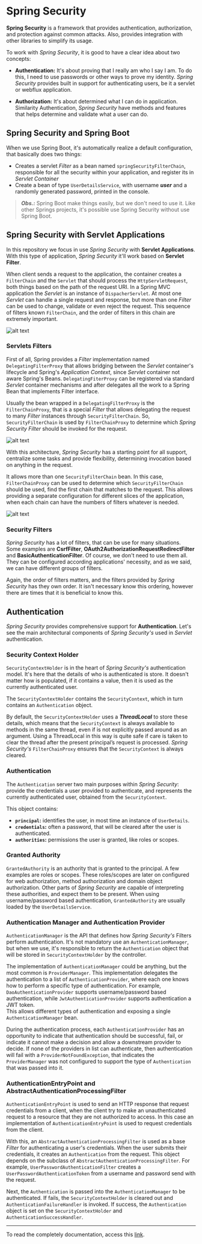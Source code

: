 # Spring Security

**Spring Security** is a framework that provides authentication, authorization, and protection against common attacks.
Also, provides integration with other libraries to simplify its usage.

To work with _Spring Security_, it is good to have a clear idea about two concepts: 

* **Authentication:** It's about proving that I really am who I say I am. To do this, I need to use passwords or other ways to prove my identity.
_Spring Security_ provides built in support for authenticating users, be it a servlet or webflux application.

* **Authorization:** It's about determined what I can do in application. 
Similarity Authentication, _Spring Security_ have methods and features that helps determine and validate what a user can do.

## Spring Security and Spring Boot

When we use Spring Boot, it's automatically realize a default configuration, that basically does two things: 
* Creates a servlet _Filter_ as a bean named `springSecurityFilterChain`, responsible for all the security within your application, and register its in _Servlet Container_
* Create a bean of type `UserDetailsService`, with username **_user_** and a randomly generated password, printed in the console.

> **_Obs.:_** Spring Boot make things easily, but we don't need to use it. Like other Springs projects, it's possible use Spring Security without use Spring Boot.

## Spring Security with Servlet Applications

In this repository we focus in use _Spring Security_ with **Servlet Applications**. With this type of application, _Spring Security_ it'll work based on **Servlet Filter**.
 
When client sends a request to the application, the container creates a `FilterChain` and the `Servlet` that should process the `HttpServletRequest`, both things based on the path of the request URI.
In a Spring MVC application the _Servlet_ is an instance of `DispacherServlet`. 
At most one _Servlet_ can handle a single request and response, but more than one _Filter_ can be used to change, validate or even reject the request. 
This sequence of filters known `FilterChain`, and the order of filters in this chain are extremely important. 

![alt text](https://docs.spring.io/spring-security/site/docs/5.4.1/reference/html5/images/servlet/architecture/filterchain.png "Filter Chain")

### Servlets Filters

First of all, Spring provides a _Filter_ implementation named `DelegatingFilterProxy` that allows bridging between the _Servlet_ container's lifecycle and Spring's _Application Context_, since _Servlet_ container not aware Spring's Beans. 
`DelegatingFiterProxy` can be registered via standard _Servlet_ container mechanisms and after delegates all the work to a Spring Bean that implements Filter interface.

Usually the bean wrapped in a `DelegatingFilterProxy` is the `FilterChainProxy`, that is a special _Filter_ that allows delegating the request to many _Filter_ instances through `SecurityFilterChain`.
So, `SecurityFilterChain` is used by `FilterChainProxy` to determine which _Spring Security Filter_ should be invoked for the request.

![alt text](https://docs.spring.io/spring-security/site/docs/5.4.1/reference/html5/images/servlet/architecture/securityfilterchain.png "Sequence show DelegatingFilterProxy, his FilterChainProxy and the SecurityFilterChain")

With this architecture, _Spring Security_ has a starting point for all support, centralize some tasks and provide flexibility, determining invocation based on anything in the request.

It allows more than one `SecurityFilterChain` bean. In this case, `FilterChainProxy` can be used to determine which `SecurityFilterChain` should be used, find the first chain that matches to the request. 
This allows providing a separate configuration for different slices of the application, when each chain can have the numbers of filters whatever is needed.

![alt text](https://docs.spring.io/spring-security/site/docs/5.4.1/reference/html5/images/servlet/architecture/multi-securityfilterchain.png "Multiple Security Filter Chain")
      
### Security Filters

_Spring Security_ has a lot of filters, that can be use for many situations. Some examples are **CsrfFilter**, **OAuth2AuthorizationRequestRedirectFilter** and **BasicAuthenticationFilter**. 
Of course, we don't need to use them all. They can be configured according applications' necessity, and as we said, we can have different groups of filters.

Again, the order of filters matters, and the filters provided by _Spring Security_ has they own order. 
It isn't necessary know this ordering, however there are times that it is beneficial to know this.

## Authentication

_Spring Security_ provides comprehensive support for **Authentication**. Let's see the main architectural components of _Spring Security's_ used in _Servlet_ authentication.

### Security Context Holder

`SecurityContextHolder` is in the heart of _Spring Security's_ authentication model. It's here that the details of who is authenticated is store. 
It doesn't matter how is populated, if it contains a value, then it is used as the currently authenticated user.

The `SecurityContextHolder` contains the `SecurityContext`, which in turn contains an `Authentication` object.

By default, the `SecurityContextHolder` uses a **_ThreadLocal_** to store these details, which means that the `SecurityContext` is always available to methods in the same thread, even if is not explicitly passed around as an argument.
Using a ThreadLocal in this way is quite safe if care is taken to clear the thread after the present principal’s request is processed.
_Spring Security's_ `FilterChainProxy` ensures that the `SecurityContext` is always cleared.

### Authentication

The `Authentication` server two main purposes within _Spring Security_: provide the credentials a user provided to authenticate, and represents the currently authenticated user, obtained from the `SecurityContext`.

This object contains: 

* **`principal`:** identifies the user, in most time an instance of `UserDetails`.
* **`credentials`:** often a password, that will be cleared after the user is authenticated.
* **`authorities`:** permissions the user is granted, like roles or scopes.

### Granted Authority

`GrantedAuthority` is an authority that is granted to the principal. A few examples are roles or scopes. 
These roles/scopes are later on configured for web authorization, method authorization and domain object authorization.
Other parts of _Spring Security_ are capable of interpreting these authorities, and expect them to be present. 
When using username/password based authentication, `GrantedAuthority` are usually loaded by the `UserDetailsService`.

### Authentication Manager and Authentication Provider

`AuthenticationManager` is the API that defines how _Spring Security's_ Filters perform authentication. 
It's not mandatory use an `AuthenticationManager`, but when we use, it's responsible to return the `Authentication` object that will be stored in `SecurityContextHolder` by the controller. 

The implementation of `AuthenticationManager` could be anything, but the most common is `ProviderManager`. 
This implementation delegates the authentication to a list of `AuthenticationProvider`, where each one knows how to perform a specific type of authentication. 
For example, `DaoAuthenticationProvider` supports username/password based authentication, while `JwtAuthenticationProvider` supports authentication a JWT token.  
This allows different types of authentication and exposing a single `AuthenticationManager` bean.

During the authentication process, each `AuthenticationProvider` has an opportunity to indicate that authentication should be successful, fail, or indicate it cannot make a decision and allow a downstream provider to decide.
If none of the providers in list can authenticate, then authentication will fail with a `ProviderNotFoundException`, that indicates the `ProviderManager` was not configured to support the type of `Authentication` that was passed into it.
 
### AuthenticationEntryPoint and AbstractAuthenticationProcessingFilter

`AuthenticationEntryPoint` is used to send an HTTP response that request credentials from a client, when the client try to make an unauthenticated request to a resource that they are not authorized to access.
In this case an implementation of `AuthenticationEntryPoint` is used to request credentials from the client.  

With this, an `AbstractAuthenticationProcessingFilter` is used as a base _Filter_ for authenticating a user's credentials. 
When the user submits their credentials, it creates an `Authentication` from the request. This object depends on the subclass of `AbstractAuthenticationProcessingFilter`.
For example, `UserPasswordAuthenticationFilter` creates a `UserPasswordAuthenticationToken` from a username and password send with the request.

Next, the `Authentication` is passed into the `AuthenticationManager` to be authenticated. 
If fails, the `SecurityContextHolder` is cleared out and `AuthenticationFailureHandler` is invoked.
If success, the `Authentication` object is set on the `SecurityContextHolder` and `AuthenticationSuccessHandler`.


___  

To read the completely documentation, access this [link](https://spring.io/projects/spring-security#learn).




    

